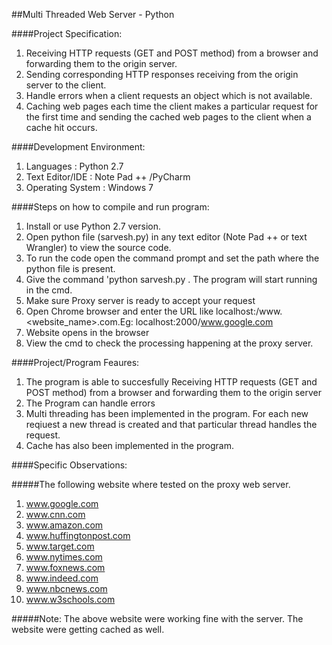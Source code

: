 ##Multi Threaded Web Server - Python

####Project Specification:

1. Receiving HTTP requests (GET and POST method) from a browser and forwarding them to
   the origin server.
2. Sending corresponding HTTP responses receiving from the origin server to the client.
3. Handle errors when a client requests an object which is not available.
4. Caching web pages each time the client makes a particular request for the first time and
   sending the cached web pages to the client when a cache hit occurs. 

####Development Environment:

1. Languages  	   : Python 2.7
2. Text Editor/IDE    : Note Pad ++ /PyCharm
3. Operating System   : Windows 7

####Steps on how to compile and run program:

 1. Install or use Python 2.7 version.
 2. Open python file (sarvesh.py) in any text editor (Note Pad ++ or text Wrangler) to view the source code.
 3. To run the code open the command prompt and set the path where the python file is present.
 4. Give the command 'python sarvesh.py<space> <port number>. The program will start running in the cmd.
 5. Make sure Proxy server is ready to accept your request
 6. Open Chrome browser and enter the URL like localhost:<port number>/www.<website_name>.com.Eg: localhost:2000/www.google.com
 7. Website opens in the browser
 8. View the cmd to check the processing happening at the proxy server.


####Project/Program Feaures:

1. The program is able to succesfully Receiving HTTP requests (GET and POST method) from a browser and forwarding them to the origin server
2. The Program can handle errors
3. Multi threading has been implemented in the program. For each new reqiuest a new thread is created and that particular thread handles the request.
4. Cache has also been implemented in the program.


####Specific Observations:

#####The following website where tested on the proxy web server. 

1. www.google.com
2. www.cnn.com
3. www.amazon.com
4. www.huffingtonpost.com
5. www.target.com
6. www.nytimes.com
7. www.foxnews.com
8. www.indeed.com
9. www.nbcnews.com
10. www.w3schools.com

#####Note: The above website were working fine with the server. The website were getting cached as well.

